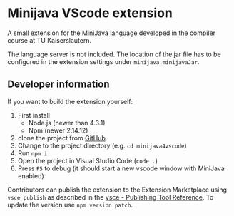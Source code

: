 # Minijava VScode extension

A small extension for the MiniJava language developed in the compiler course at TU Kaiserslautern.

The language server is not included.
The location of the jar file has to be configured in the extension settings under `minijava.minijavaJar`.


## Developer information

If you want to build the extension yourself:

1. First install
    - Node.js (newer than 4.3.1)
    - Npm  (newer 2.14.12)
2. clone the project from [GitHub](https://github.com/peterzeller/minijava4vscode).
3. Change to the project directory (e.g. `cd minijava4vscode`)
4. Run `npm i`
5. Open the project in Visual Studio Code (`code .`)
6. Press `F5` to debug (it should start a new vscode window with MiniJava enabled)

Contributors can publish the extension to the Extension Marketplace using `vsce publish` as described in the [vsce - Publishing Tool Reference](https://code.visualstudio.com/docs/tools/vscecli).
To update the version use `npm version patch`.
